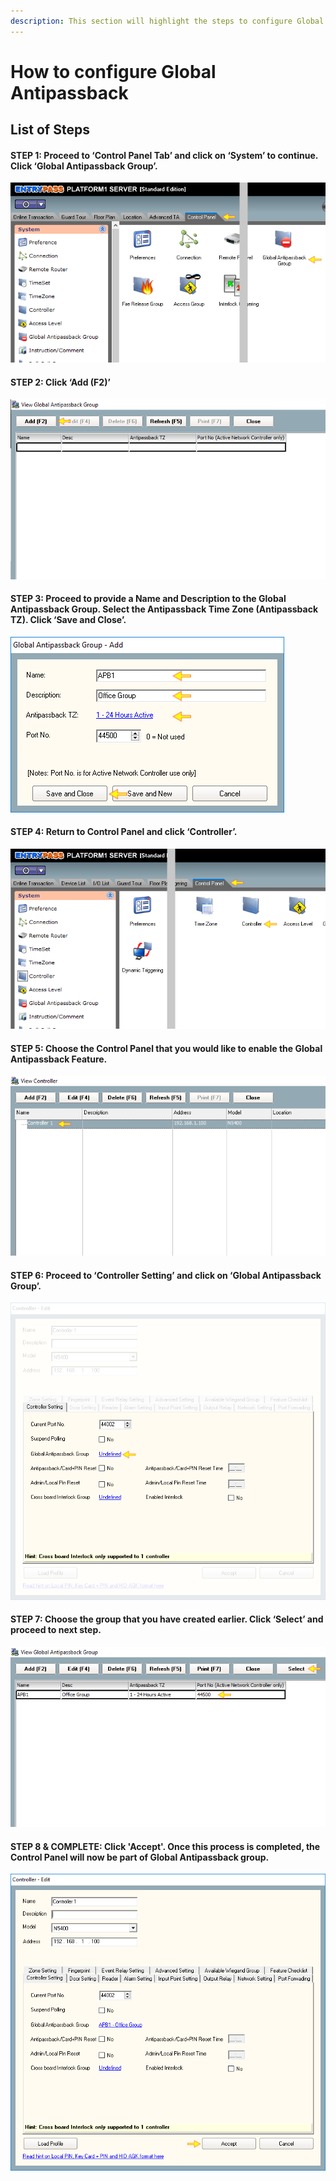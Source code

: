 ```yaml
---
description: This section will highlight the steps to configure Global Antipassback
---
```


# How to configure Global Antipassback

## List of Steps

#### STEP 1: Proceed to ‘Control Panel Tab’ and click on ‘System’ to continue. Click ‘Global Antipassback Group’.

![](../.gitbook/assets/untitled1%20%284%29.png)



#### STEP 2: Click ‘Add \(F2\)’

![](../.gitbook/assets/untitled2.png)



#### STEP 3: Proceed to provide a Name and Description to the Global Antipassback Group. Select the Antipassback Time Zone \(Antipassback TZ\). Click ‘Save and Close’.

![](../.gitbook/assets/untitled3%20%283%29.png)



#### STEP 4: Return to Control Panel and click ‘Controller’. 

![](../.gitbook/assets/untitled4.png)



#### STEP 5: Choose the Control Panel that you would like to enable the Global Antipassback Feature.

![](../.gitbook/assets/untitled5%20%281%29.png)



#### STEP 6: Proceed to ‘Controller Setting’ and click on ‘Global Antipassback Group’. 

![](../.gitbook/assets/untitled6%20%284%29.png)



#### STEP 7: Choose the group that you have created earlier. Click ‘Select’ and proceed to next step.

![](../.gitbook/assets/untitled7%20%282%29.png)



#### STEP 8 & COMPLETE: Click 'Accept'. Once this process is completed, the Control Panel will now be part of Global Antipassback group.

![](../.gitbook/assets/untitled8.png)



